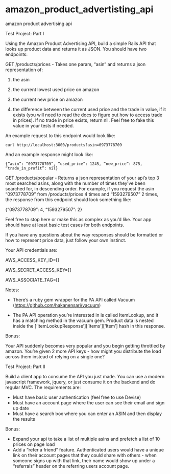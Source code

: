 # amazon_product_advertisting_api
amazon product advertising api

Test Project: Part I

Using the Amazon Product Advertising API, build a simple Rails API that looks up product data and returns it as JSON. You should have two endpoints:

GET /products/prices - Takes one param, “asin” and returns a json representation of: 

1) the asin

2) the current lowest used price on amazon

3) the current new price on amazon

4) the difference between the current used price and the trade in value, if it exists (you will need to read the docs to figure out how to access trade in prices). If no trade in price exists, return nil. Feel free to fake this value in your tests if needed.

An example request to this endpoint would look like: 

    curl http://localhost:3000/products?asin=0973778709

And an example response might look like:

    {“asin”: “0973778709”, “used_price”: 1245, “new_price”: 875, “trade_in_profit”: nil}

GET /products/popular - Returns a json representation of your api’s top 3 most searched asins, along with the number of times they’ve been searched for, in descending order. For example, if you request the asin “0973778709” from /products/prices 4 times and “1593279507” 2 times, the response from this endpoint should look something like:

{“0973778709”: 4, “1593279507”: 2}

Feel free to stop here or make this as complex as you’d like. Your app should have at least basic test cases for both endpoints.

If you have any questions about the way responses should be formatted or how to represent price data, just follow your own instinct.

Your API credentials are:

AWS_ACCESS_KEY_ID=[]

AWS_SECRET_ACCESS_KEY=[]

AWS_ASSOCIATE_TAG=[]

Notes:

 - There’s a ruby gem wrapper for the PA API called Vacuum (https://github.com/hakanensari/vacuum)

 - The PA API operation you’re interested in is called ItemLookup, and it has a matching method in the vacuum gem. Product data is nested inside the [‘ItemLookupResponse’][‘Items’][‘Item’] hash in this response.

Bonus:

Your API suddenly becomes very popular and you begin getting throttled by amazon. You’re given 2 more API keys - how might you distribute the load across them instead of relying on a single one?

Test Project: Part II

Build a client app to consume the API you just made. You can use a modern javascript framework, jquery, or just consume it on the backend and do regular MVC. The requirements are:

- Must have basic user authentication (feel free to use Devise)
- Must have an account page where the user can see their email and sign up date
- Must have a search box where you can enter an ASIN and then display the results

Bonus:

- Expand your api to take a list of multiple asins and prefetch a list of 10 prices on page load
- Add a “refer a friend” feature. Authenticated users would have a unique link on their account pages that they could share with others - when someone signs up with that link, their name would show up under a “referrals” header on the referring users account page.

